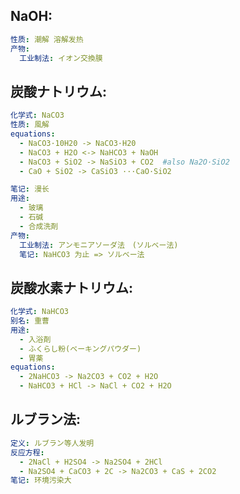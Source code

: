 ## NaOH:

```yaml
性质: 潮解 溶解发热
产物:
  工业制法: イオン交換膜

```

## 炭酸ナトリウム:

```yaml
化学式: NaCO3
性质: 風解
equations:
  - NaCO3·10H20 -> NaCO3·H20
  - NaCO3 + H2O <-> NaHCO3 + NaOH
  - NaCO3 + SiO2 -> NaSiO3 + CO2  #also Na2O·SiO2
  - CaO + SiO2 -> CaSiO3 ···CaO·SiO2

笔记: 漫长
用途:
  - 玻璃
  - 石碱
  - 合成洗剤
产物:
  工业制法: アンモニアソーダ法　(ソルベー法)
  笔记: NaHCO3 为止 => ソルベー法

```

## 炭酸水素ナトリウム:

```yaml
化学式: NaHCO3
别名: 重曹
用途:
  - 入浴剤
  - ふくらし粉(ベーキングパウダー)
  - 胃薬
equations:
  - 2NaHCO3 -> Na2CO3 + CO2 + H2O
  - NaHCO3 + HCl -> NaCl + CO2 + H2O

```

## ルブラン法:

```yaml
定义: ルブラン等人发明
反应方程:
  - 2NaCl + H2SO4 -> Na2SO4 + 2HCl
  - Na2SO4 + CaCO3 + 2C -> Na2CO3 + CaS + 2CO2
笔记: 环境污染大
```